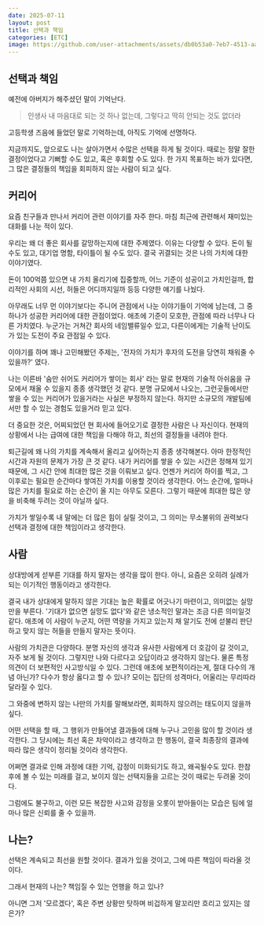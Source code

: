 ```yaml
---
date: 2025-07-11
layout: post
title: 선택과 책임
categories: [ETC]
image: https://github.com/user-attachments/assets/db0b53a0-7eb7-4513-aad0-5d5ce8a6566c
---
```


## 선택과 책임

예전에 아버지가 해주셨던 말이 기억난다.

> 인생사 내 마음대로 되는 것 하나 없는데, 그렇다고 딱히 안되는 것도 없더라

고등학생 즈음에 들었던 말로 기억하는데, 아직도 기억에 선명하다.

지금까지도, 앞으로도 나는 살아가면서 수많은 선택을 하게 될 것이다. 
때로는 정말 잘한 결정이었다고 기뻐할 수도 있고, 혹은 후회할 수도 있다. 
한 가지 목표하는 바가 있다면, 그 많은 결정들의 책임을 회피하지 않는 사람이 되고 싶다.

## 커리어

요즘 친구들과 만나서 커리어 관련 이야기를 자주 한다. 마침 최근에 관련해서 재미있는 대화를 나눈 적이 있다.

우리는 왜 더 좋은 회사를 갈망하는지에 대한 주제였다. 
이유는 다양할 수 있다. 돈이 될 수도 있고, 대기업 명함, 타이틀이 될 수도 있다. 
결국 귀결되는 것은 나의 가치에 대한 이야기였다.

돈이 100억쯤 있으면 내 가치 올리기에 집중할까, 어느 기준이 성공이고 가치인걸까, 
합리적인 사회의 시선, 허들은 어디까지일까 등등 다양한 얘기를 나눴다.

아무래도 너무 먼 이야기보다는 주니어 관점에서 나눈 이야기들이 기억에 남는데, 그 중 하나가 성공한 커리어에 대한 관점이었다. 
애초에 기준이 모호한, 관점에 따라 너무나 다른 가치였다. 
누군가는 거쳐간 회사의 네임밸류일수 있고, 다른이에게는 기술적 난이도가 있는 도전이 주요 관점일 수 있다.

이야기를 하며 꽤나 고민해봤던 주제는, '전자의 가치가 후자의 도전을 당연히 채워줄 수 있을까?' 였다. 

나는 이른바 '숨만 쉬어도 커리어가 쌓이는 회사' 라는 말로 현재의 기술적 아쉬움을 규모에서 채울 수 있을지 종종 생각했던 것 같다.
분명 규모에서 나오는, 그런곳들에서만 쌓을 수 있는 커리어가 있을거라는 사실은 부정하지 않는다. 
하지만 소규모의 개발팀에서만 할 수 있는 경험도 있을거라 믿고 있다. 

더 중요한 것은, 어찌되었던 현 회사에 들어오기로 결정한 사람은 나 자신이다. 
현재의 상황에서 나는 급여에 대한 책임을 다해야 하고, 최선의 결정들을 내려야 한다.

퇴근길에 왜 나의 가치를 계속해서 올리고 싶어하는지 종종 생각해본다. 아마 한정적인 시간과 자원의 문제가 가장 큰 것 같다. 
내가 커리어를 쌓을 수 있는 시간은 정해져 있기 때문에, 그 시간 안에 최대한 많은 것을 이뤄보고 싶다.
언젠가 커리어 하이를 찍고, 그 이후로는 필요한 순간마다 쌓여진 가치를 이용할 것이라 생각한다.
어느 순간에, 얼마나 많은 가치를 필요로 하는 순간이 올 지는 아무도 모른다. 
그렇기 때문에 최대한 많은 양을 비축해 두려는 것이 아닐까 싶다. 

가치가 쌓일수록 내 말에는 더 많은 힘이 실릴 것이고,
그 의미는 무소불위의 권력보다 선택과 결정에 대한 책임이라고 생각한다. 

## 사람

상대방에게 섣부른 기대를 하지 말자는 생각을 많이 한다. 
아니, 요즘은 오히려 실례가 되는 이기적인 행동이라고 생각한다.

결국 내가 상대에게 말하지 않은 기대는 높은 확률로 어긋나기 마련이고, 의미없는 실망만을 부른다.
'기대가 없으면 실망도 없다'와 같은 냉소적인 말과는 조금 다른 의미일것 같다. 
애초에 이 사람이 누군지, 어떤 역량을 가지고 있는지 채 알기도 전에 섣불리 판단하고 맞지 않는 허들을 만들지 말자는 뜻이다.

사람의 가치관은 다양하다. 
분명 자신의 생각과 유사한 사람에게 더 호감이 갈 것이고, 자주 보게 될 것이다.
그렇지만 나와 다르다고 오답이라고 생각하지 않는다. 
물론 특정 의견이 더 보편적인 사고방식일 수 있다. 
그런데 애초에 보편적이라는게, 절대 다수의 개념 아닌가? 다수가 항상 옳다고 할 수 있나?
모이는 집단의 성격마다, 어울리는 무리따라 달라질 수 있다. 

그 와중에 변하지 않는 나만의 가치를 말해보라면, 회피하지 않으려는 태도이지 않을까 싶다.

어떤 선택을 할 때, 그 행위가 만들어낼 결과들에 대해 누구나 고민을 많이 할 것이라 생각한다. 
그 당시에는 최선 혹은 차악이라고 생각하고 한 행동이, 결국 최종장의 결과에 따라 많은 생각이 정리될 것이라 생각한다. 

어쩌면 결과로 인해 과정에 대한 기억, 감정이 미화되기도 하고, 왜곡될수도 있다. 
한참 후에 볼 수 있는 미래를 걸고, 보이지 않는 선택지들을 고르는 것이 때로는 두려울 것이다. 

그럼에도 불구하고, 이런 모든 복잡한 사고와 감정을 오롯이 받아들이는 모습은 팀에 얼마나 많은 신뢰를 줄 수 있을까.

## 나는?

선택은 계속되고 최선을 원할 것이다. 
결과가 있을 것이고, 그에 따른 책임이 따라올 것이다.

그래서 현재의 나는? 책임질 수 있는 언행을 하고 있나? 

아니면 그저 '모르겠다', 혹은 주변 상황만 탓하며 비겁하게 말꼬리만 흐리고 있지는 않은가? 

